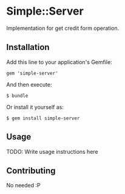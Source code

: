 # Simple::Server

Implementation for get credit form operation.

## Installation

Add this line to your application's Gemfile:

    gem 'simple-server'

And then execute:

    $ bundle

Or install it yourself as:

    $ gem install simple-server

## Usage

TODO: Write usage instructions here

## Contributing

No needed :P
